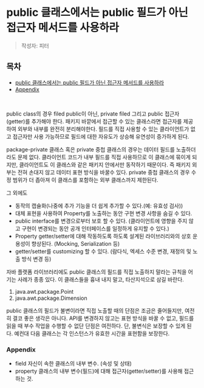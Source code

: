 # public 클래스에서는 public 필드가 아닌 접근자 메서드를 사용하라

> 작성자: 피터

## 목차
- [public 클래스에서는 public 필드가 아닌 접근자 메서드를 사용하라](#public-클래스에서는-public-필드가-아닌-접근자-메서드를-사용하라)
- [Appendix](#Appendix)

<br/>

public  class의 경우 filed public이 아닌, private filed 그리고 public 접근자(getter)를 추가해야 한다. 패키지 바깥에서 접근할 수 있는 클래스라면 접근자를 제공하여 외부와 내부를 완전히 분리해야한다. 필드를 직접 사용할 수 있는 클라이언트가 없고 접근자만 사용 가능하므로 필드에 대한 자유도가 상승해 유연성이 증가하게 된다. 

package-private 클래스 혹은 private 중첩 클래스의 경우는 데이터 필드를 노출하더라도 문제 없다.
클라이언트 코드가 내부 필드를 직접 사용하므로 이 클래스에 묶이게 되지만, 클라이언트도 이 클래스와 같은 패키지 안에서만 동작하기 때문이다. 
즉 패키지 외부는 전혀 손대지 않고 데이터 표현 방식을 바꿀수 있다. 
private 중첩 클래스의 경우 수정 범위가 더 좁아져 이 클래스를 포함하는 외부 클래스까지 제한된다. 

그 외에도 

- 동작의 캡슐화(나중에 추가 기능을 더 쉽게 추가할 수 있다.(예: 유효성 검사))
- 대체 표현을 사용하여 Property를 노출하는 동안 구현 변경 사항을 숨길 수 있다.
- public interface를 변경으로부터 보호 할 수 있다. (클라이언트에 영향을 주지 않고 구현이 변경되는 동안 공개 인터페이스를 일정하게 유지할 수 있다.)
- Property getter/setter에 대해 작동하도록 하도록 설계된 라이브러리와의 상호 운용성이 향상된다. (Mocking, Serialization 등)
- getter/setter를 customizing 할 수 있다. (람다식, 엑세스 수준 변경, 재정의 및 노출 방식 변경 등)

자바 플랫폼 라이브러리에도 public 클래스의 필드를 직접 노출하지 말라는 규칙을 어기는 사례가 종종 있다. 이 클래스들을 흉내 내지 말고, 타산지석으로 삼길 바란다.

1. java.awt.package.Point
2. java.awt.package.Dimension

public 클래스의 필드가 불변이라면 직접 노출할 때의 단점은 조금은 줄어들지만, 여전히 결코 좋은 생각은 아니다. API를 변경하지 않고는 표현 방식을 바꿀 수 없고, 필드를 읽을 때 부수 작업을 수행할 수 없단 단점은 여전하다. 단, 불변식은 보장할 수 있게 된다. 예컨대 다음 클래스는 각 인스턴스가 유효한 시간을 표현함을 보장한다.

### Appendix

- field
자신이 속한 클래스의 내부 변수. (속성 및 상태)
- property
클래스의 내부 변수(필드)에 대해 접근자(getter/setter)를 사용해 접근하는 것.

